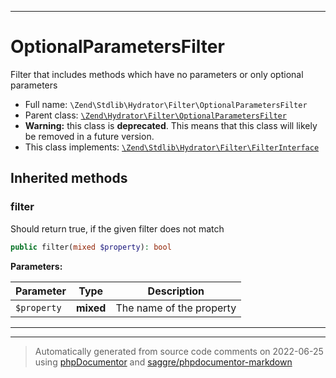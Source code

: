 ***

# OptionalParametersFilter

Filter that includes methods which have no parameters or only optional parameters



* Full name: `\Zend\Stdlib\Hydrator\Filter\OptionalParametersFilter`
* Parent class: [`\Zend\Hydrator\Filter\OptionalParametersFilter`](../../../Hydrator/Filter/OptionalParametersFilter.md)
* **Warning:** this class is **deprecated**. This means that this class will likely be removed in a future version.
* This class implements:
[`\Zend\Stdlib\Hydrator\Filter\FilterInterface`](./FilterInterface.md)






## Inherited methods


### filter

Should return true, if the given filter
does not match

```php
public filter(mixed $property): bool
```








**Parameters:**

| Parameter | Type | Description |
|-----------|------|-------------|
| `$property` | **mixed** | The name of the property |




***


***
> Automatically generated from source code comments on 2022-06-25 using [phpDocumentor](http://www.phpdoc.org/) and [saggre/phpdocumentor-markdown](https://github.com/Saggre/phpDocumentor-markdown)
